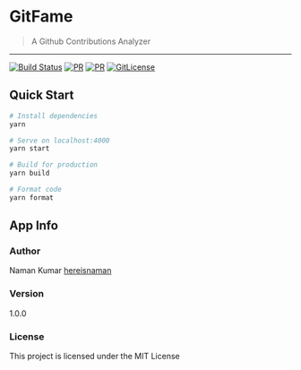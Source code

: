 # GitFame
> A Github Contributions Analyzer
---
[![Build Status](https://travis-ci.org/hereisnaman/gitfame.svg?branch=master)](https://travis-ci.org/hereisnaman/gitfame)
[![PR](https://img.shields.io/badge/PR-Welcome-blue.svg)](https://github.com/hereisnaman/gitfame)
[![PR](https://img.shields.io/badge/code_style-prettier-ff69b4.svg)](https://github.com/hereisnaman/gitfame)
[![GitLicense](https://gitlicense.com/badge/hereisnaman/gitfame)](https://github.com/hereisnaman/gitfame)

## Quick Start

``` bash
# Install dependencies
yarn

# Serve on localhost:4000
yarn start

# Build for production
yarn build

# Format code
yarn format
```
## App Info

### Author

Naman Kumar
[hereisnaman](https://namankumar.me)

### Version

1.0.0

### License

This project is licensed under the MIT License

